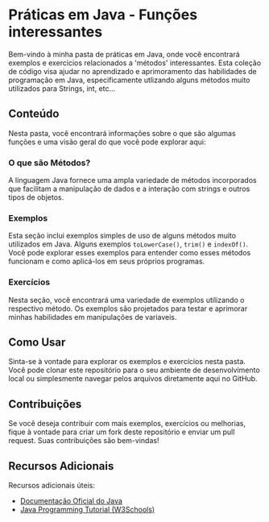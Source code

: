 # Práticas em Java - Funções interessantes

Bem-vindo à minha pasta de práticas em Java, onde você encontrará exemplos e exercícios relacionados a 'métodos' interessantes. Esta coleção de código visa ajudar no aprendizado e aprimoramento das habilidades de programação em Java, especificamente utlizando alguns métodos muito utilizados para Strings, int, etc...

## Conteúdo

Nesta pasta, você encontrará informações sobre o que são algumas funções e uma visão geral do que você pode explorar aqui:

### O que são Métodos?

A linguagem Java fornece uma ampla variedade de métodos incorporados que facilitam a manipulação de dados e a interação com strings e outros tipos de objetos.

### Exemplos

Esta seção inclui exemplos simples de uso de alguns métodos muito utilizados em Java. Alguns exemplos `toLowerCase()`, `trim()` e `indexOf()`. Você pode explorar esses exemplos para entender como esses métodos funcionam e como aplicá-los em seus próprios programas.

### Exercícios

Nesta seção, você encontrará uma variedade de exemplos utilizando o respectivo método. Os exemplos são projetados para testar e aprimorar minhas habilidades em manipulações de variaveis.

## Como Usar

Sinta-se à vontade para explorar os exemplos e exercícios nesta pasta. Você pode clonar este repositório para o seu ambiente de desenvolvimento local ou simplesmente navegar pelos arquivos diretamente aqui no GitHub.

## Contribuições

Se você deseja contribuir com mais exemplos, exercícios ou melhorias, fique à vontade para criar um fork deste repositório e enviar um pull request. Suas contribuições são bem-vindas!

## Recursos Adicionais

Recursos adicionais úteis:

- [Documentação Oficial do Java](https://docs.oracle.com/en/java/)
- [Java Programming Tutorial (W3Schools)](https://www.w3schools.in/java-tutorial/)
